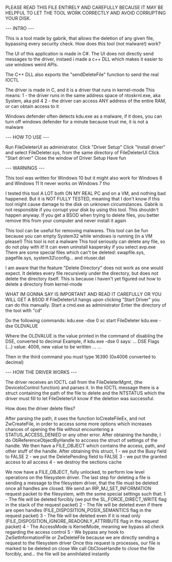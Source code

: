 PLEASE READ THIS FILE ENTIRELY AND CAREFULLY BECAUSE IT MAY BE HELPFUL TO LET THE TOOL WORK CORRECTLY
AND AVOID CORRUPTING YOUR DISK.

 --- INTRO ---

This is a tool made by gabrik, that allows the deletion of any given file, bypassing every security check.
How does this tool (not malware!) work?

The UI of this application is made in C#.
The UI does not directly send messages to the driver, instaed i made a c++ DLL
which makes it easier to use windows weird APIs.

The C++ DLL also exports the "sendDeleteFile" function to send the real IOCTL

The driver is made in C, and it is a driver that runs in kernel-mode
This means:
 1 - the driver runs in the same address space of ntoskrnl.exe, aka System, aka pid 4
 2 - the driver can access ANY address of the entire RAM, or can obtain access to it
 
Windows defender often detects kdu.exe as a malware, if it does, you can turn off windows defender for a minute
because trust me, it is not a malware



 --- HOW TO USE ---
 
Run FileDeleterUI as administrator.
Click "Driver Setup"
Click "Install driver" and select FileDeleter.sys, from the same directory of FileDeleterUI
Click "Start driver"
Close the window of Driver Setup
Have fun

 
 
 --- WARNINGS ---
 
This tool was written for Windows 10 but it might also work for Windows 8 and Windows 11
It never works on Windows 7 tho

I tested this tool A LOT both ON MY REAL PC and on a VM, and nothing bad happened.
But it is NOT FULLY TESTED, meaning that I don't know if this tool might cause damage to the disk on unknown circumstances.
Gabrik is not responsible if you corrupt your disk by using this tool. This shouldn't happen anyway.
If you get a BSOD when trying to delete files, you better remove this from your computer and never install it again

This tool can be useful for removing malwares.
This tool can be fun because you can empty System32 while windows is running (in a VM please!)
This tool is not a malware
This tool seriously can delete any file, so do not play with it! It can even uninstall kaspersky if you select avp.exe
There are some special files which can't be deleted: swapfile.sys, pagefile.sys, system32\config\... and ntuser.dat

I am aware that the feature "Delete Directory" does not work as one would expect.
It deletes every file recursively under the directory, but does not delete the directory itself.
This is because i haven't yet figured out how to delete a directory from kernel-mode

WHAT IM GONNA SAY IS IMPORTANT AND READ IT CAREFULLY OR YOU WILL GET A BSOD
If FileDeleterUI hangs upon clicking "Start Driver" you can do this manually.
Start a cmd.exe as administrator
Enter the directory of the tool with "cd"

Do the following commands:
  kdu.exe -dse 0
  sc start FileDeleter
  kdu.exe -dse OLDVALUE
  
Where the OLDVALUE is the value printed in the command of disabling the DSE, converted to decimal
Example, if kdu.exe -dse 0 says:
  ...
  DSE Flags (...) value: 4006, new value to be written ...
  ...
  
Then in the third command you must type 16390 (0x4006 converted to decimal)



 --- HOW THE DRIVER WORKS ---

The driver receives an IOCTL call from the FileDeleterMgmt, (the DeviceIoControl function)
and parses it.
In the IOCTL message there is a struct containing the path of the file to delete and the NTSTATUS
which the driver must fill to let FileDeleterUI know if the deletion was successful.

How does the driver delete files? 

After parsing the path, it uses the function IoCreateFileEx, and not ZwCreateFile, in order to access some more options which
increases chances of opening the file without encountering a STATUS_ACCESS_DENIED or any other error.
After obtaining the handle, i do ObReferenceObjectByHandle to acccess the struct of settings of the handle.
We then have a FILE_OBJECT which contains the access, path, and other stuff of the handle.
After obtaining this struct,
  1 - we put the Busy field to FALSE
  2 - we put the DeletePending field to FALSE
  3 - we put the granted access to all access
  4 - we destroy the sections cache
  
We now have a FILE_OBJECT, fully unlocked, to perform low level operations on the filesystem driver.
The last step for deleting a file is sending a message to the filesystem driver, that the file must be deleted
once all handles are closed.
We send an IRP_MJ_SET_INFORMATION request packet to the filesystem, with the some special settings such that:
  1 - The file will be deleted forcibly (we put the SL_FORCE_DIRECT_WRITE flag in the stack of the request packet)
  2 - The file will be deleted even if there are open handles (FILE_DISPOSITION_POSIX_SEMANTICS flag in the request packet)
  3 - The file will be deleted even if it is read only (FILE_DISPOSITION_IGNORE_READONLY_ATTRIBUTE flag in the request packet)
  4 - The AccessMode is KernelMode, meaning we bypass all check regarding the access control
  5 - We bypass any hook to ZwSetInformationFile or ZwDeleteFile because we are directly sending a request to the filesystem driver
Once this request is processes, our file is marked to be deleted on close
We call ObCloseHandle to close the file forcibly, and... the file will be annihilated instantly